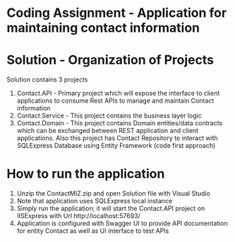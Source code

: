 # Coding Assignment - Application for maintaining contact information
# Solution - Organization of Projects
  Solution contains 3 projects
1. Contact.API - Primary project which will expose the interface to client applications to consume Rest APIs to manage and maintain Contact information
2. Contact.Service - This project contains the business layer logic
3. Contact.Domain - This project contains Domain entities/data contracts which can be exchanged between REST application and client applications. Also this project has Contact Repository to interact with SQLExpress Database using Entity Framework (code first approach) 

# How to run the application
1. Unzip the ContactMIZ.zip and open Solution file with Visual Studio
2. Note that application uses SQLExpress local instance
3. Simply run the application; it will start the Contact.API project on IISExpress with Url http://localhost:57693/
4. Application is configured with Swagger UI to provide API documentation for entity Contact as well as UI interface to test APIs

